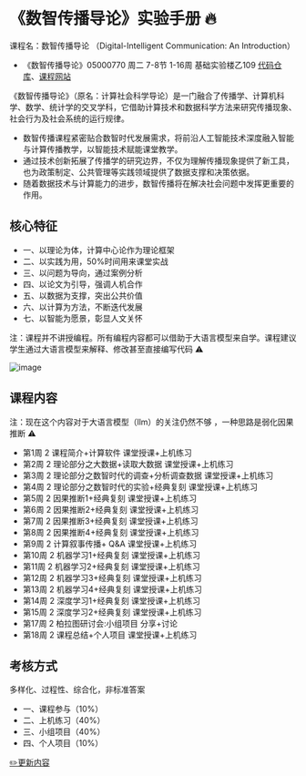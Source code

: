 # 《数智传播导论》实验手册 🔥


课程名：数智传播导论 （Digital-Intelligent Communication: An Introduction）

- 《数智传播导论》05000770 周二 7-8节 1-16周 基础实验楼乙109 [代码仓库](https://github.com/SocratesAcademy/css/)、[课程网站](https://chengjun.github.io/cssbook/)


《数智传播导论》（原名：计算社会科学导论）是一门融合了传播学、计算机科学、数学、统计学的交叉学科，它借助计算技术和数据科学方法来研究传播现象、社会行为及社会系统的运行规律。
- 数智传播课程紧密贴合数智时代发展需求，将前沿人工智能技术深度融入智能与计算传播教学，以智能技术赋能课堂教学。
- 通过技术创新拓展了传播学的研究边界，不仅为理解传播现象提供了新工具，也为政策制定、公共管理等实践领域提供了数据支撑和决策依据。
- 随着数据技术与计算能力的进步，数智传播将在解决社会问题中发挥更重要的作用。


## 核心特征

- 一、以理论为体，计算中心论作为理论框架
- 二、以实践为用，50%时间用来课堂实战
- 三、以问题为导向，通过案例分析
- 四、以论文为引导，强调人机合作
- 五、以数据为支撑，突出公共价值
- 六、以计算为方法，不断迭代发展
- 七、以智能为愿景，彰显人文关怀

注：课程并不讲授编程。所有编程内容都可以借助于大语言模型来自学。课程建议学生通过大语言模型来解释、修改甚至直接编写代码 ⚠️

![image](https://github.com/user-attachments/assets/4514fad1-9ccd-4fd5-ac29-601667a079f4)


## 课程内容

注：现在这个内容对于大语言模型（llm）的关注仍然不够 ，一种思路是弱化因果推断 ⚠️

- 第1周	2	课程简介+计算软件	课堂授课+上机练习	
- 第2周	2	理论部分之大数据+读取大数据	课堂授课+上机练习	
- 第3周	2	理论部分之数智时代的调查+分析调查数据	课堂授课+上机练习	
- 第4周	2	理论部分之数智时代的实验+经典复刻	课堂授课+上机练习	
- 第5周	2	因果推断1+经典复刻	课堂授课+上机练习	
- 第6周	2	因果推断2+经典复刻	课堂授课+上机练习	
- 第7周	2	因果推断3+经典复刻	课堂授课+上机练习	
- 第8周	2	因果推断4+经典复刻	课堂授课+上机练习	
- 第9周	2	计算叙事传播+ Q&A	课堂授课+上机练习	
- 第10周	2	机器学习1+经典复刻	课堂授课+上机练习	
- 第11周	2	机器学习2+经典复刻	课堂授课+上机练习	
- 第12周	2	机器学习3+经典复刻	课堂授课+上机练习	
- 第13周	2	机器学习4+经典复刻	课堂授课+上机练习	
- 第14周	2	深度学习1+经典复刻	课堂授课+上机练习	
- 第15周	2	深度学习2+经典复刻	课堂授课+上机练习	
- 第17周	2	柏拉图研讨会:小组项目	分享+讨论	
- 第18周	2	课程总结+个人项目	课堂授课+上机练习	

## 考核方式

多样化、过程性、综合化，非标准答案

- 一、课程参与（10%）
- 二、上机练习（40%）
- 三、小组项目（40%）
- 四、个人项目（10%）

[✏️更新内容](https://github.com/chengjun/cssbook/edit/main/docs/README.md)


